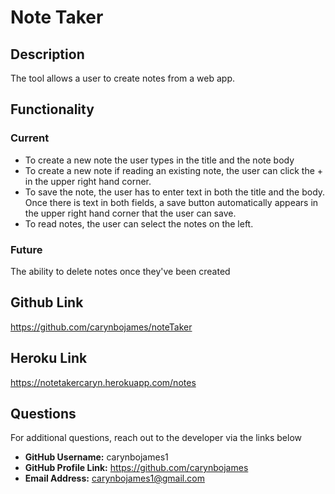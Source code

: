 # Note Taker

## Description
The tool allows a user to create notes from a web app. 

## Functionality
### Current
- To create a new note the user types in the title and the note body
- To create a new note if reading an existing note, the user can click the + in the upper right hand corner. 
- To save the note, the user has to enter text in both the title and the body. Once there is text in both fields, a save button automatically appears in the upper right hand corner that the user can save.
- To read notes, the user can select the notes on the left.

### Future
The ability to delete notes once they've been created

## Github Link
https://github.com/carynbojames/noteTaker 

## Heroku Link
https://notetakercaryn.herokuapp.com/notes

## Questions
For additional questions, reach out to the developer via the links below
- **GitHub Username:** carynbojames1
- **GitHub Profile Link:** https://github.com/carynbojames 
- **Email Address:** carynbojames1@gmail.com